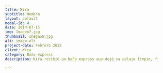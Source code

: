 ```yaml
---
title: Kira
subtitle: Hembra
layout: default
modal-id: 4
date: 2014-07-15
img: Imagen7.jpg
thumbnail: Imagen8.jpg
alt: image-alt
project-date: Febrero 2025
client: Kira
category: Baño express
description: Kira recibió un baño express que dejó su pelaje limpio, fresco y con un aroma encantador en poco tiempo. ¡Ahora está lista para seguir disfrutando su día con mucha energía! 

---
```

